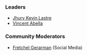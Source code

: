 ### Leaders
* [Jhury Kevin Lastre](https://github.com/Lavelliane)
* [Vincent Abella](https://github.com/roastedbeans)

### Community Moderators
* [Fretchel Gerarman](https://github.com/chelochell) (Social Media)
